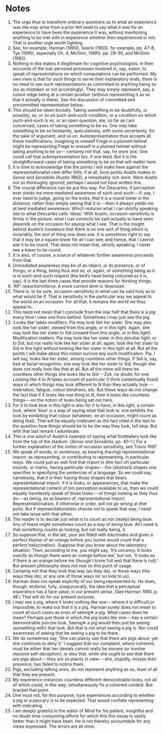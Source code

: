 # Notes
1. The urge thus to transform ordinary questions as to what an experience was like may arise from a prior felt need to say what it was for an experience to have been the experience it was, without mentioning anything to be met with in experience whether then experienced or not. That is another urge worth fighting.
2. See, for example, Harman (1990), Searle (1983), for example, pp. 47–8, Tye (1995), especially Ch. 4, McGinn, (1991), pp. 29–30, and McGinn (1982).
3. Nothing in this makes it illegitimate for cognitive psychologists, in their accounts of the sub-personal processes involved in, say, vision, to speak of representations on which computations can be performed. My own view is that for such things to serve their explanatory ends, there is no need to see such representations as committed to anything being so (so as *mistaken* or not accordingly). They may simply represent, say, a colour-edge being at a certain position (without representing it as so that it actually is there). See the discussion of committed and uncommitted representation below.
4. This should be taken broadly. Taking something to be doubtfully, or possibly, so, or so on such-and-such condition, or a condition on which such-and-such is so, or an open question, are, so far as I am concerned, cases of taking something to be so. One may take something to be so hesitantly, speculatively, with some uncertainty, for the sake of argument, and so on. Autorepresentation thus accepts all these modifications. Imagining to oneself Frege in a plumed helmet might be representing Frege to oneself in a plumed helmet without taking anything to be *so*---certainly not that, say, he wore one. One could call that autorepresentation too, if one liked. But it is the straightforward cases of taking something to be so that will matter here.
5. It is time to acknowledge that the points I will make here against the representationalist view differ little, if at all, form points Austin makes in *Sense and Sensibilia* (Austin 1962), a remarkably rich work. Were Austin not so thoroughly ignored, perhaps I would not have written this.
6. The crucial difference can be put this way. For Descartes, if perception ever yields me mere mediated awareness of such-and-such---if, say, I ever need to judge, going on the looks, that it is a round tower in the distance, rather than simply seeing that it is---then it always yields me at best mediated awareness. Which reduces what I can strictly speaking see to what Descartes calls ‘ideas’. With Austin, occasion-sensitivity is firmly in the picture: what I can correctly be said actually to have seen depends on the occasion for *saying* what I see. That is the insight behind Austin’s insistence that there is no one sort of thing which is, invariably, the sort of thing one does see. It is *sometimes* right to say that it may be a square tower for all I can see; and hence, that I cannot see it to be round. That does not mean that, strictly speaking, I never see a tower to be round.
7. It is also, of course, a source of whatever further awareness proceeds from that.
8. Unmediated awareness may be of an object, or its presence, or of things, or a thing, being thus and so, or, again, of something being as it is in such-and-such respect (the bird’s head being coloured as it is, say). It is the last three cases that provide reasons for thinking things.
9. ‘Rif’: reductioninforce. A more current term is ‘downsize’.
10. There is, to be sure, occasion-sensitivity in what can be said truly as to what would be if. That is sensitivity in the particular way we appeal to the world on an occasion. For all that, it remains the world we thus appeal to.
11. This need not mean that I conclude from the rear half that there is a pig every time I view one from behind. Sometimes I may just see the pig.
12. ‘Looks like’ takes modifiers. Pia may look like her sister. She may also look like her sister, viewed from this angle, or in this light. Again, she may look like her sister to Sid (viewed from this angle, or in this light). Modification matters. Pia may look like her sister in this peculiar light, or to Sid, but not really look like her sister at all; again, look like her sister to Sid in this light without looking like her sister in this light at all. But all the points I will make about this notion survive any such modification. Pia, I will say, looks like her sister, among countless other things. If Sid is, say, bad at facial recognition, she may look like her sister to Sid, though she does not really look like that at all. But all the more will there be countless other things she looks like to Sid---Zoë, no doubt, for one. Looking like _X_ to _N_ takes account of particular (I think contextually fixed) ways in which things may look different to _N_ than they actually look---inebriation, fatigue, colour blindness, etc. But these ways do not change the fact that if _X_ looks like one thing to _N_, then it looks like countless things---on the notion of looks being set out here.
13. For it to look blue in this light is also for it to have, in this light, a certain look, where ‘blue’ is a way of saying what that look is: one exhibits the look by exhibiting that colour (whatever, on an occasion, might count as doing that). That will be equally irrelevant as the fact cited in the text to the question how things should be to be the way they look, full stop. But with that last remark I adumbrate.
14. This is one point of Austin’s example of saying what footballers look like from the top of the stadium. (_Sense and Sensibilia_, pp. 40–1.) For a further explanation of the notion of occasion sensitivity, see Travis 1997.
15. We speak of words, or sentences, as bearing (having) representational import: as representing, or contributing to representing, in particular ways. We could just as well find that import in (the fact of) particular sounds, or marks, having particular shapes---the (abstract) shapes one specifies in specifying the sentences of a language. So we could say, harmlessly, that it is their having those shapes that bears representational import. If it is looks, or appearances, that make the representational content of (in) perception available to us, then we could equally harmlessly speak of those looks---of things looking as they thus do---as being, so as bearers of, representational import. Representationalism, if otherwise in order, will not go wrong at _that_ point. But if representationalists choose not to speak that way, I need not take issue with that either.
16. The reader is to decide just what is to count as not (really) being blue. Any of these might sometimes count as a way of _being_ blue. All I need is that something counts as looking, but not really being, it.
17. So suppose that, in the lab, your are fitted with electrodes and given a perfect illusion of an orange before you (some would count that a perfect hallucination). Suppose that you know about the laboratory situation. Then, according to me, you might say, ‘It’s uncanny. It looks _exactly_ as though there were an orange before me’, but not, ‘It looks as if there is an orange before me (though I know full well that there is not).’ But present philosophy does not rest on this point of usage.
18. Certainly not that they _look_ that way (as they do), or those ways (the ways they do), or any one of those ways (or so look to us).
19. Harman does not speak explicitly of our being represented _to_. He does, though, endorse, fully, unequivocally, the idea that a perceptual experience has a face value, in our present sense. (See Harman 1990, p. 46.) That will do for our present purpose.
20. I may see a pig, where it looks nothing like one---where it is difficult,or impossible, to make out that it is a pig. Harman surely does not mean to count all such cases as ones of seeing✵ a pig. What cases does he mean? Perhaps just those in which the pig looks like one---has a certain demonstrable porcine look. Seeing✵ a pig would then just be seeing (something with) that look. But that is not what seeing a pig is. Nor could awareness of seeing that be seeing a pig to be there.
21. We do sometimes say, ‘She can plainly see that there are pigs about; yet she continues to deny it.’ I suggest that our complaint, where coherent, must be either that her denials cannot really be sincere (or involve massive self-deception); or else that, while she _ought_ to see that there are pigs about---they are so plainly in view---she, stupidly, misses their presence, has failed to notice them.
22. Pigs, excluding talking ones, do not represent anything as so, least of all that they are present.
23. My experience instances countless different demonstrable looks, not all of which could, in this way, simultaneously fix a coherent content. But bracket that point.
24. One must not, for this purpose, type experiences according to whether a pig or a peccary is to be expected. That would conflate representing with indicating.
24. I am deeply grateful to the editor of _Mind_ for his patient, insightful and no doubt time-consuming efforts for which this this essay is vastly better than it might have been. He is not thereby accountable for any views expressed. The errors are all mine.
